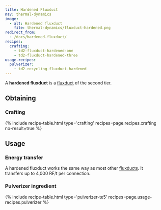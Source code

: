 ```yaml
---
title: Hardened Fluxduct
nav: thermal-dynamics
image:
  - alt: Hardened fluxduct
    file: thermal-dynamics/fluxduct-hardened.png
redirect_from:
  - /docs/hardened-fluxduct/
recipes:
  crafting:
    - td2-fluxduct-hardened-one
    - td2-fluxduct-hardened-three
usage-recipes:
  pulverizer:
    - td2-recycling-fluxduct-hardened
---
```


A **hardened fluxduct** is a [fluxduct](/docs/thermal-dynamics/fluxducts/) of the second tier.


Obtaining
---------

### Crafting
{% include recipe-table.html type='crafting' recipes=page.recipes.crafting no-result=true %}


Usage
-----

### Energy transfer
A hardened fluxduct works the same way as most other
[fluxducts](/docs/thermal-dynamics/fluxducts/). It transfers up to 4,000 RF/t per connection.

### Pulverizer ingredient
{% include recipe-table.html type='pulverizer-te5' recipes=page.usage-recipes.pulverizer %}
